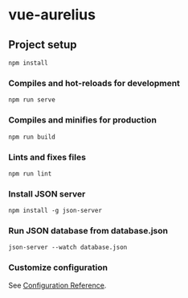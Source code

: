 # vue-aurelius

## Project setup
```
npm install
```

### Compiles and hot-reloads for development
```
npm run serve
```

### Compiles and minifies for production
```
npm run build
```

### Lints and fixes files
```
npm run lint
```

### Install JSON server
```
npm install -g json-server
```

### Run JSON database from database.json
```
json-server --watch database.json
```

### Customize configuration
See [Configuration Reference](https://cli.vuejs.org/config/).
